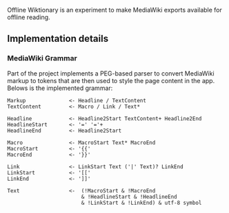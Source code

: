 Offline Wiktionary is an experiment to make MediaWiki exports available for offline reading.

## Implementation details

### MediaWiki Grammar

Part of the project implements a PEG-based parser to convert MediaWiki markup to tokens that are then used to style the
page content in the app. Belows is the implemented grammar:

```text
Markup              <- Headline / TextContent
TextContent         <- Macro / Link / Text*

Headline            <- Headline2Start TextContent+ Headline2End
HeadlineStart       <- '=' '='+
HeadlineEnd         <- Headline2Start

Macro               <- MacroStart Text* MacroEnd
MacroStart          <- '{{'
MacroEnd            <- '}}'

Link                <- LinkStart Text ('|' Text)? LinkEnd
LinkStart           <- '[['
LinkEnd             <- ']]'

Text                <-  (!MacroStart & !MacroEnd 
                        & !HeadlineStart & !HeadlineEnd 
                        & !LinkStart & !LinkEnd) & utf-8 symbol
```